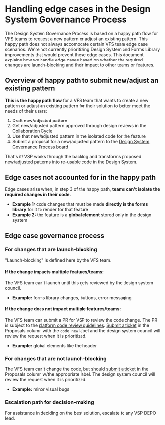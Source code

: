 # Handling edge cases in the Design System Governance Process

The Design System Governance Process is based on a happy path flow for VFS teams to request a new pattern or adjust an existing pattern. This happy path does not always accomodate certain VFS team edge case scenarios. We're not currently prioritizing Design System and Forms Library improvements that would prevent these edge cases. This document explains how we handle edge cases based on whether the required changes are launch-blocking and their impact to other teams or features.

## Overview of happy path to submit new/adjust an existing pattern
**This is the happy path flow** for a VFS team that wants to create a new pattern or adjust an existing pattern for their solution to better meet the needs of their users:
1. Draft new/adjusted pattern
1. Get new/adjusted pattern approved through design reviews in the Collaboration Cycle
1. Use that new/adjusted pattern in the isolated code for the feature
1. Submit a proposal for a new/adjusted pattern to the [Design System Governance Process board](https://github.com/department-of-veterans-affairs/vets-design-system-documentation/projects/3)

That's it! VSP works through the backlog and transforms proposed new/adjusted patterns into re-usable code in the Design System. 

## Edge cases not accounted for in the happy path

Edge cases arise when, in step 3 of the happy path, **teams can't isolate the required changes in their code.**

- **Example 1:** code changes that must be made **directly in the forms library** for it to render for that feature
- **Example 2:** the feature is a **global element** stored only in the design system


## Edge case governance process

### For changes that are launch-blocking
"Launch-blocking" is defined here by the VFS team.

#### If the change impacts multiple features/teams:
The VFS team can't launch until this gets reviewed by the design system council.
- **Example:** forms library changes, buttons, error messaging

#### If the change does not impact multiple features/teams:
The VFS team can submit a PR for VSP to review the code change. The PR is subject to the [platform code review guidelines](https://github.com/department-of-veterans-affairs/va.gov-team/blob/master/platform/engineering/code_review_guidelines.md). [Submit a ticket](https://github.com/department-of-veterans-affairs/vets-design-system-documentation/projects/3) in the Proposals column with the `code new` label and the design system council will review the request when it is prioritized.
- **Example:** global elements like the header

### For changes that are not launch-blocking
The VFS team can't change the code, but should [submit a ticket](https://github.com/department-of-veterans-affairs/vets-design-system-documentation/projects/3) in the Proposals column w/the appropriate label. The design system council will review the request when it is prioritized.
- **Example:** minor visual bugs

### Escalation path for decision-making
For assistance in deciding on the best solution, escalate to any VSP DEPO lead.

